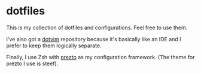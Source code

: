 dotfiles
========

This is my collection of dotfiles and configurations.  Feel free to use them.

I've also got a [dotvim](https://github.com/abraithwaite/dotvim) repository because
it's basically like an IDE and I prefer to keep them logically separate.

Finally, I use Zsh with [prezto](https://github.com/sorin-ionescu/prezto) as
my configuration framework. (The theme for prezto I use is steef).
